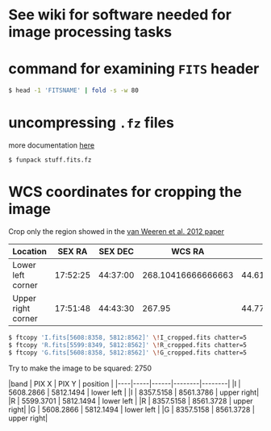 # See wiki for software needed for image processing tasks 

# command for examining `FITS` header 
```sh
$ head -1 'FITSNAME' | fold -s -w 80
```

# uncompressing `.fz` files 
more documentation [here](http://archive.noao.edu/doc/SDM_fpack_usernotes.html)
```
$ funpack stuff.fits.fz
```


# WCS coordinates for cropping the image 
Crop only the region showed in the [van Weeren et al. 2012
paper](http://arXiv.org/1206.2294) 


Location           | SEX RA | SEX DEC | WCS RA | WCS DEC 
-------------------|--------|---------|--------|-----------------
Lower left corner  | 17:52:25 | 44:37:00 | 268.10416666666663 | 44.61666666666667
Upper right corner | 17:51:48 | 44:43:30 | 267.95 | 44.770833   

```sh
$ ftcopy 'I.fits[5608:8358, 5812:8562]' \!I_cropped.fits chatter=5
$ ftcopy 'R.fits[5599:8349, 5812:8562]' \!R_cropped.fits chatter=5
$ ftcopy 'G.fits[5608:8358, 5812:8562]' \!G_cropped.fits chatter=5
```
Try to make the image to be squared: 2750
 
|band | PIX X | PIX Y |  position | 
|----|-----|------|--------|--------|
|I | 5608.2866 | 5812.1494 | lower left | 
|I | 8357.5158 | 8561.3786 | upper right| 
|R | 5599.3701 | 5812.1494 | lower left | 
|R | 8357.5158 | 8561.3728 | upper right| 
|G | 5608.2866 | 5812.1494 | lower left | 
|G | 8357.5158 | 8561.3728 | upper right| 

